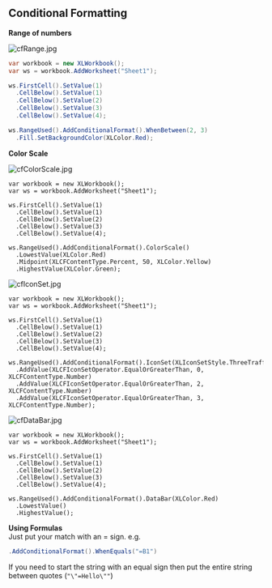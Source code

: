 ## Conditional Formatting

**Range of numbers**  

![cfRange.jpg](http://download-codeplex.sec.s-msft.com/Download?ProjectName=closedxml&DownloadId=363983 "cfRange.jpg")  
```c#
var workbook = new XLWorkbook();
var ws = workbook.AddWorksheet("Sheet1");

ws.FirstCell().SetValue(1)
  .CellBelow().SetValue(1)
  .CellBelow().SetValue(2)
  .CellBelow().SetValue(3)
  .CellBelow().SetValue(4);

ws.RangeUsed().AddConditionalFormat().WhenBetween(2, 3)
  .Fill.SetBackgroundColor(XLColor.Red);

```

**Color Scale**  

![cfColorScale.jpg](http://download-codeplex.sec.s-msft.com/Download?ProjectName=closedxml&DownloadId=363980 "cfColorScale.jpg")  
```
var workbook = new XLWorkbook();
var ws = workbook.AddWorksheet("Sheet1");

ws.FirstCell().SetValue(1)
  .CellBelow().SetValue(1)
  .CellBelow().SetValue(2)
  .CellBelow().SetValue(3)
  .CellBelow().SetValue(4);

ws.RangeUsed().AddConditionalFormat().ColorScale()
  .LowestValue(XLColor.Red)
  .Midpoint(XLCFContentType.Percent, 50, XLColor.Yellow)
  .HighestValue(XLColor.Green);
```

![cfIconSet.jpg](http://download-codeplex.sec.s-msft.com/Download?ProjectName=closedxml&DownloadId=363982 "cfIconSet.jpg")  
```
var workbook = new XLWorkbook();
var ws = workbook.AddWorksheet("Sheet1");

ws.FirstCell().SetValue(1)
  .CellBelow().SetValue(1)
  .CellBelow().SetValue(2)
  .CellBelow().SetValue(3)
  .CellBelow().SetValue(4);

ws.RangeUsed().AddConditionalFormat().IconSet(XLIconSetStyle.ThreeTrafficLights2)
  .AddValue(XLCFIconSetOperator.EqualOrGreaterThan, 0, XLCFContentType.Number)
  .AddValue(XLCFIconSetOperator.EqualOrGreaterThan, 2, XLCFContentType.Number)
  .AddValue(XLCFIconSetOperator.EqualOrGreaterThan, 3, XLCFContentType.Number);
```

![cfDataBar.jpg](http://download-codeplex.sec.s-msft.com/Download?ProjectName=closedxml&DownloadId=363981 "cfDataBar.jpg")  
```
var workbook = new XLWorkbook();
var ws = workbook.AddWorksheet("Sheet1");

ws.FirstCell().SetValue(1)
  .CellBelow().SetValue(1)
  .CellBelow().SetValue(2)
  .CellBelow().SetValue(3)
  .CellBelow().SetValue(4);

ws.RangeUsed().AddConditionalFormat().DataBar(XLColor.Red)
  .LowestValue()
  .HighestValue();
```

**Using Formulas**  
Just put your match with an = sign. e.g.  
```c#
.AddConditionalFormat().WhenEquals("=B1")
```

If you need to start the string with an equal sign then put the entire string between quotes (`"\"=Hello\""`)  

